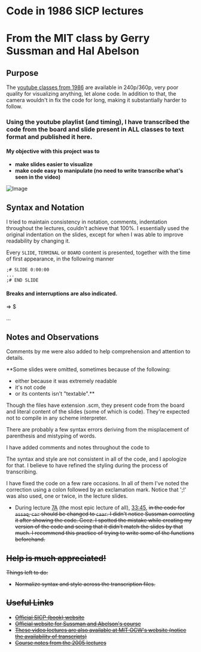 
Code in 1986 SICP lectures
==========================

# From the MIT class by Gerry Sussman and Hal Abelson


## Purpose

The [youtube classes from 1986](https://www.youtube.com/course?list=ECE18841CABEA24090) are available in 240p/360p, very poor quality for visualizing anything, let alone code. In addition to that, the camera wouldn't in fix the code for long, making it substantially harder to follow.

<h3><strong>
	Using the youtube playlist (and timing), I have transcribed the code from the board and slide present in ALL classes to text format and published it here.
</strong></h3>

#### My objective with this project was to
-	**make slides easier to visualize**
-	**make code easy to manipulate (no need to write transcribe what's seen in the video)**

![Image](http://i.imgur.com/nin0M9n.png)

Syntax and Notation
-------------------

I tried to maintain consistency in notation, comments, indentation throughout the lectures, couldn't achieve that 100%. I essentially used the original indentation on the slides, except for when I was able to improve readability by changing it.

Every `SLIDE`, `TERMINAL` or `BOARD` content is presented, together with the time of first appearance, in the following manner
	
	;# SLIDE 0:00:00
	...
	;# END SLIDE

#### Breaks and interruptions are also indicated.

=>
$

...


Notes and Observations
----------------------

Comments by me were also added to help comprehension and attention to details.

**Some slides were omitted, sometimes because of the following:
-	either because it was extremely readable
- 	it's not code
-	or its contents isn't "textable".**

Though the files have extension .scm, they present code from the board and literal content of the slides (some of which is code). They're expected not to compile in any scheme interpreter.

There are probably a few syntax errors deriving from the misplacement of parenthesis and mistyping of words.

I have added comments and notes throughout the code to 

The syntax and style are not consistent in all of the code, and I apologize for that. I believe to have refined the styling during the process of transcribing.

I have fixed the code on a few rare occasions. In all of them I've noted the correction using a colon followed by an exclamation mark. Notice that ';!' was also used, one or twice, in the lecture slides.

-	During lecture [7A]() (the most epic lecture of all), [33:45](http://youtu.be/0m6hoOelZH8?t=33m45s), <strike>in the code for `assaq`, `car` should be changed to `caar`.<strike>
	I didn't notice Sussman correcting it after showing the code. Geez.
	I spotted the mistake while creating my version of the code and seeing that it didn't match the slides by that much. I recommend this practice of trying to write some of the functions beforehand.


Help is much appreciated!
-------------------------

Things left to do:
- Normalize syntax and style across the transcription files.


Useful Links
------------

-	[Official SICP (book) website](http://mitpress.mit.edu/sicp/)
-	[Official website for Sussman and Abelson's course](http://groups.csail.mit.edu/mac/classes/6.001/abelson-sussman-lectures/)
-	[These video lectures are also available at MIT OCW's website (notice the availability of transcripts)](http://ocw.mit.edu/courses/electrical-engineering-and-computer-science/6-001-structure-and-interpretation-of-computer-programs-spring-2005/video-lectures/)
-	[Course notes from the 2005 lectures](http://ocw.mit.edu/courses/electrical-engineering-and-computer-science/6-001-structure-and-interpretation-of-computer-programs-spring-2005/lecture-notes/)